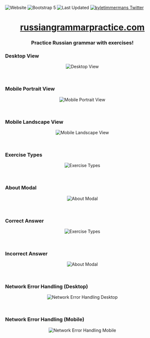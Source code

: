 ![Website](https://img.shields.io/website?url=https%3A%2F%2Frussiangrammarpractice.com%2F&up_message=Online&down_message=Offline&label=Website)
![Bootstrap 5](https://img.shields.io/badge/Bootstrap-5-8B11FA.svg)
![Last Updated](https://img.shields.io/github/last-commit/kyletimmermans/russian-grammar-practice?color=lightblue&label=Last%20Updated)
[![kyletimmermans Twitter](http://img.shields.io/twitter/url/http/shields.io.svg?style=social&label=Follow)](https://twitter.com/kyletimmermans)


# <div align="center"><a href='https://www.russiangrammarpractice.com'>russiangrammarpractice.com</a></div>

### <div align="center">Practice Russian grammar with exercises!</div>


### Desktop View
<p align="center">
  <img src="https://github.com/kyletimmermans/russian-grammar-practice/blob/master/media/desktop_view_v2.png?raw=true" alt="Desktop View"/>
</p>

</br>

### Mobile Portrait View
<p align="center">
  <img src="https://github.com/kyletimmermans/russian-grammar-practice/blob/master/media/mobile_portrait_v2.png?raw=true" alt="Mobile Portrait View"/>
</p>

</br>

### Mobile Landscape View
<p align="center">
  <img src="https://github.com/kyletimmermans/russian-grammar-practice/blob/master/media/mobile_landscape_v2.png?raw=true" alt="Mobile Landscape View"/>
</p>

</br>

### Exercise Types
<p align="center">
  <img src="https://github.com/kyletimmermans/russian-grammar-practice/blob/master/media/exercise_types_v2.png?raw=true" alt="Exercise Types"/>
</p>

</br>

### About Modal
<p align="center">
  <img src="https://github.com/kyletimmermans/russian-grammar-practice/blob/master/media/about_modal_v2.png?raw=true" alt="About Modal"/>
</p>

</br>

### Correct Answer
<p align="center">
  <img src="https://github.com/kyletimmermans/russian-grammar-practice/blob/master/media/correct_answer_v3.png?raw=true" alt="Exercise Types"/>
</p>

</br>

### Incorrect Answer
<p align="center">
  <img src="https://github.com/kyletimmermans/russian-grammar-practice/blob/master/media/incorrect_answer_v3.png?raw=true" alt="About Modal"/>
</p>

</br>

### Network Error Handling (Desktop)
<p align="center">
  <img src="https://github.com/kyletimmermans/russian-grammar-practice/blob/master/media/network_error_handling_desktop_v2.png?raw=true" alt="Network Error Handling Desktop"/>
</p>

</br>

### Network Error Handling (Mobile)
<p align="center">
  <img src="https://github.com/kyletimmermans/russian-grammar-practice/blob/master/media/network_error_handling_mobile_v3.png?raw=true" alt="Network Error Handling Mobile"/>
</p>

